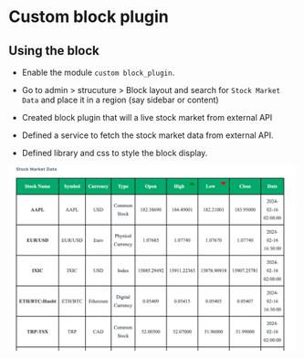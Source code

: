 # Custom block plugin


## Using the block

- Enable the module `custom block_plugin`.
- Go to admin > strucuture > Block layout and search for 
`Stock Market Data` and place it in a region (say sidebar or content)


-  Created block plugin that will a live stock market from external API

-  Defined a service to fetch the stock market data from external API.

-  Defined library and css to style the block display.

![Alt text](screenshot-1.png)
